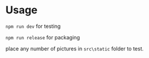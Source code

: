 # Usage

```npm run dev``` for testing

```npm run release``` for packaging

place any number of pictures in ```src\static``` folder to test.

